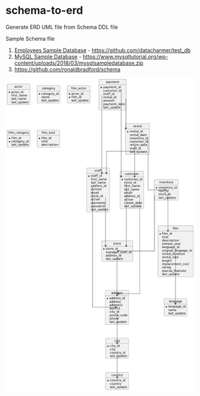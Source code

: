 # schema-to-erd
Generate ERD UML file from Schema DDL file

Sample Schema file

1. [Employees Sample Database](https://dev.mysql.com/doc/employee/en/) - https://github.com/datacharmer/test_db
2. [MySQL Sample Database](https://www.mysqltutorial.org/mysql-sample-database.aspx) - https://www.mysqltutorial.org/wp-content/uploads/2018/03/mysqlsampledatabase.zip
3. https://github.com/ronaldbradford/schema

![sakila.puml](output/sakila.png)
